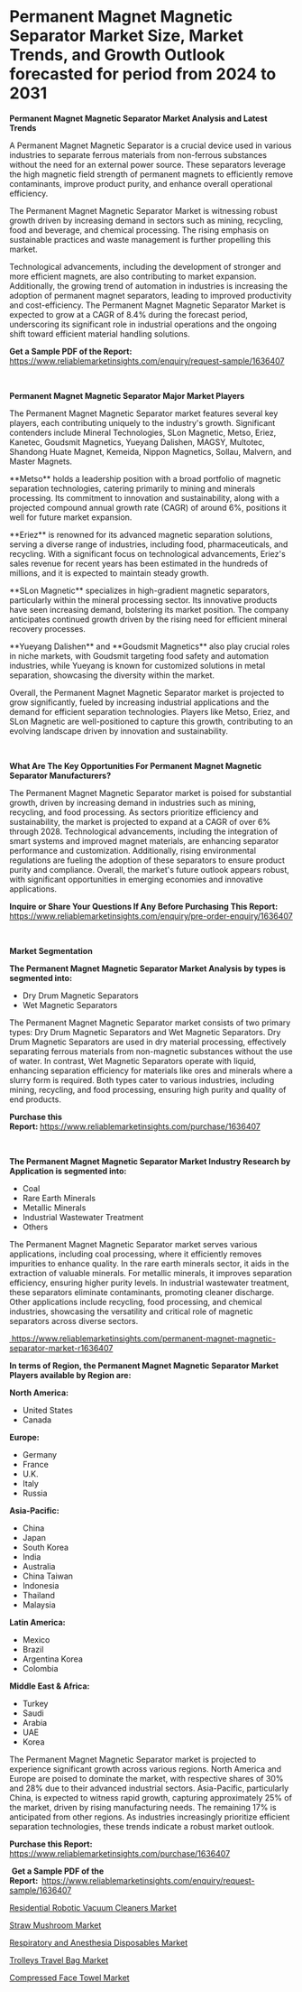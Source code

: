 <p><h1>Permanent Magnet Magnetic Separator Market Size, Market Trends, and Growth Outlook forecasted for period from 2024 to 2031</h1></p><p><strong>Permanent Magnet Magnetic Separator Market Analysis and Latest Trends</strong></p>
<p><p>A Permanent Magnet Magnetic Separator is a crucial device used in various industries to separate ferrous materials from non-ferrous substances without the need for an external power source. These separators leverage the high magnetic field strength of permanent magnets to efficiently remove contaminants, improve product purity, and enhance overall operational efficiency. </p><p>The Permanent Magnet Magnetic Separator Market is witnessing robust growth driven by increasing demand in sectors such as mining, recycling, food and beverage, and chemical processing. The rising emphasis on sustainable practices and waste management is further propelling this market. </p><p>Technological advancements, including the development of stronger and more efficient magnets, are also contributing to market expansion. Additionally, the growing trend of automation in industries is increasing the adoption of permanent magnet separators, leading to improved productivity and cost-efficiency. The Permanent Magnet Magnetic Separator Market is expected to grow at a CAGR of 8.4% during the forecast period, underscoring its significant role in industrial operations and the ongoing shift toward efficient material handling solutions.</p></p>
<p><strong>Get a Sample PDF of the Report:&nbsp;</strong> <a href="https://www.reliablemarketinsights.com/enquiry/request-sample/1636407">https://www.reliablemarketinsights.com/enquiry/request-sample/1636407</a></p>
<p>&nbsp;</p>
<p><strong>Permanent Magnet Magnetic Separator Major Market Players</strong></p>
<p><p>The Permanent Magnet Magnetic Separator market features several key players, each contributing uniquely to the industry's growth. Significant contenders include Mineral Technologies, SLon Magnetic, Metso, Eriez, Kanetec, Goudsmit Magnetics, Yueyang Dalishen, MAGSY, Multotec, Shandong Huate Magnet, Kemeida, Nippon Magnetics, Sollau, Malvern, and Master Magnets.</p><p>**Metso** holds a leadership position with a broad portfolio of magnetic separation technologies, catering primarily to mining and minerals processing. Its commitment to innovation and sustainability, along with a projected compound annual growth rate (CAGR) of around 6%, positions it well for future market expansion.</p><p>**Eriez** is renowned for its advanced magnetic separation solutions, serving a diverse range of industries, including food, pharmaceuticals, and recycling. With a significant focus on technological advancements, Eriez's sales revenue for recent years has been estimated in the hundreds of millions, and it is expected to maintain steady growth.</p><p>**SLon Magnetic** specializes in high-gradient magnetic separators, particularly within the mineral processing sector. Its innovative products have seen increasing demand, bolstering its market position. The company anticipates continued growth driven by the rising need for efficient mineral recovery processes.</p><p>**Yueyang Dalishen** and **Goudsmit Magnetics** also play crucial roles in niche markets, with Goudsmit targeting food safety and automation industries, while Yueyang is known for customized solutions in metal separation, showcasing the diversity within the market.</p><p>Overall, the Permanent Magnet Magnetic Separator market is projected to grow significantly, fueled by increasing industrial applications and the demand for efficient separation technologies. Players like Metso, Eriez, and SLon Magnetic are well-positioned to capture this growth, contributing to an evolving landscape driven by innovation and sustainability.</p></p>
<p>&nbsp;</p>
<p><strong>What Are The Key Opportunities For Permanent Magnet Magnetic Separator Manufacturers?</strong></p>
<p><p>The Permanent Magnet Magnetic Separator market is poised for substantial growth, driven by increasing demand in industries such as mining, recycling, and food processing. As sectors prioritize efficiency and sustainability, the market is projected to expand at a CAGR of over 6% through 2028. Technological advancements, including the integration of smart systems and improved magnet materials, are enhancing separator performance and customization. Additionally, rising environmental regulations are fueling the adoption of these separators to ensure product purity and compliance. Overall, the market's future outlook appears robust, with significant opportunities in emerging economies and innovative applications.</p></p>
<p><strong>Inquire or Share Your Questions If Any Before Purchasing This Report:</strong> <a href="https://www.reliablemarketinsights.com/enquiry/pre-order-enquiry/1636407">https://www.reliablemarketinsights.com/enquiry/pre-order-enquiry/1636407</a></p>
<p>&nbsp;</p>
<p><strong>Market Segmentation</strong></p>
<p><strong>The Permanent Magnet Magnetic Separator Market Analysis by types is segmented into:</strong></p>
<p><ul><li>Dry Drum Magnetic Separators</li><li>Wet Magnetic Separators</li></ul></p>
<p><p>The Permanent Magnet Magnetic Separator market consists of two primary types: Dry Drum Magnetic Separators and Wet Magnetic Separators. Dry Drum Magnetic Separators are used in dry material processing, effectively separating ferrous materials from non-magnetic substances without the use of water. In contrast, Wet Magnetic Separators operate with liquid, enhancing separation efficiency for materials like ores and minerals where a slurry form is required. Both types cater to various industries, including mining, recycling, and food processing, ensuring high purity and quality of end products.</p></p>
<p><strong>Purchase this Report:&nbsp;</strong><a href="https://www.reliablemarketinsights.com/purchase/1636407">https://www.reliablemarketinsights.com/purchase/1636407</a></p>
<p>&nbsp;</p>
<p><strong>The Permanent Magnet Magnetic Separator Market Industry Research by Application is segmented into:</strong></p>
<p><ul><li>Coal</li><li>Rare Earth Minerals</li><li>Metallic Minerals</li><li>Industrial Wastewater Treatment</li><li>Others</li></ul></p>
<p><p>The Permanent Magnet Magnetic Separator market serves various applications, including coal processing, where it efficiently removes impurities to enhance quality. In the rare earth minerals sector, it aids in the extraction of valuable minerals. For metallic minerals, it improves separation efficiency, ensuring higher purity levels. In industrial wastewater treatment, these separators eliminate contaminants, promoting cleaner discharge. Other applications include recycling, food processing, and chemical industries, showcasing the versatility and critical role of magnetic separators across diverse sectors.</p></p>
<p><a href="https://www.reliablemarketinsights.com/permanent-magnet-magnetic-separator-market-r1636407">&nbsp;https://www.reliablemarketinsights.com/permanent-magnet-magnetic-separator-market-r1636407</a></p>
<p><strong>In terms of Region, the Permanent Magnet Magnetic Separator Market Players available by Region are:</strong></p>
<p>
    <p> <strong> North America: </strong>
        <ul>
            <li>United States</li>
            <li>Canada</li>
        </ul>
        </p> 
    <p> <strong> Europe: </strong>
        <ul>
            <li>Germany</li>
            <li>France</li>
            <li>U.K.</li>
            <li>Italy</li>
            <li>Russia</li>
        </ul>
        </p> 
    <p> <strong> Asia-Pacific: </strong>
        <ul>
            <li>China</li>
            <li>Japan</li>
            <li>South Korea</li>
            <li>India</li>
            <li>Australia</li>
            <li>China Taiwan</li>
            <li>Indonesia</li>
            <li>Thailand</li>
            <li>Malaysia</li>
        </ul>
        </p> 
    <p> <strong> Latin America: </strong>
        <ul>
            <li>Mexico</li>
            <li>Brazil</li>
            <li>Argentina Korea</li>
            <li>Colombia</li>
        </ul>
        </p> 
    <p> <strong> Middle East & Africa: </strong>
        <ul>
            <li>Turkey</li>
            <li>Saudi</li>
            <li>Arabia</li>
            <li>UAE</li>
            <li>Korea</li>
        </ul>
    </p>
    </p>
<p><p>The Permanent Magnet Magnetic Separator market is projected to experience significant growth across various regions. North America and Europe are poised to dominate the market, with respective shares of 30% and 28% due to their advanced industrial sectors. Asia-Pacific, particularly China, is expected to witness rapid growth, capturing approximately 25% of the market, driven by rising manufacturing needs. The remaining 17% is anticipated from other regions. As industries increasingly prioritize efficient separation technologies, these trends indicate a robust market outlook.</p></p>
<p><strong>Purchase this Report: </strong><a href="https://www.reliablemarketinsights.com/purchase/1636407">https://www.reliablemarketinsights.com/purchase/1636407</a></p>
<p>&nbsp;<strong>Get a Sample PDF of the Report:&nbsp;&nbsp;</strong><a href="https://www.reliablemarketinsights.com/enquiry/request-sample/1636407">https://www.reliablemarketinsights.com/enquiry/request-sample/1636407</a></p>
<p><strong></strong></p>
<p><p><a href="https://medium.com/@terisa30p/residential-robotic-vacuum-cleaners-market-size-growth-trends-and-industry-analysis-by-type-by-211954978fe5?postPublishedType=repub">Residential Robotic Vacuum Cleaners Market</a></p><p><a href="https://www.linkedin.com/pulse/why-should-you-invest-straw-mushroom-market-trends-leading-products-ynppe?trackingId=zOf55UShQYaikq%2F93MPNTQ%3D%3D">Straw Mushroom Market</a></p><p><a href="https://medium.com/@terisa30p/respiratory-and-anesthesia-disposables-market-indicators-market-size-regional-breakdown-market-de3b8ef52da0?postPublishedType=repub">Respiratory and Anesthesia Disposables Market</a></p><p><a href="https://issuu.com/reportprime-2/docs/trolleys-travel-bag-market-size-203_01c6c2decaefb1">Trolleys Travel Bag Market</a></p><p><a href="https://www.linkedin.com/pulse/comprehensive-look-product-type-adult-face-towelbaby-towel-pfvve?trackingId=J1p%2FPPG4RS%2BEHTJ8g6A%2FQg%3D%3D">Compressed Face Towel Market</a></p></p>